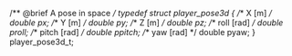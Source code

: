 /** @brief A pose in space */
typedef struct player_pose3d
{
  /** X [m] */
  double px;
  /** Y [m] */
  double py;
  /** Z [m] */
  double pz;
  /** roll [rad] */
  double proll;
  /** pitch [rad] */
  double ppitch;
  /** yaw [rad] */
  double pyaw;
} player_pose3d_t;
